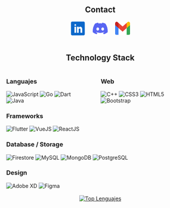 <h2 align="center">Contact</h2>
<div align="center">
    <a href="https://www.linkedin.com/in/gian-marco-mora-tami-66233b20a/" target="_blank" title="Gian Marco Mora Tami"><img                   align="center" src="inIcon.svg" alt="" height="40" width="40" /></a>
    &nbsp;&nbsp;&nbsp;
    <a href="https://discord.com/users/Gian%20Marco#1137" target="_blank" title="Gian Marco#1137"><img align="center"                         src="discordIcon.svg" alt="" height="40" width="40" /></a>
    &nbsp;&nbsp;&nbsp;
    <a href="mailto:moragian6@gmail.com" target="_blank" title="moragian6@gmail.com"><img align="center" src="gmailIcon.svg" alt=""           height="35" width="40"/></a>
    <br>
    <br>
</div>

<h2 align="center">Technology Stack</h2>
<div align="left">
    <div style="display: flex; gap: 2rem;">
        <div>
            <h3> Languajes </h3>
            <img src="https://img.shields.io/badge/javascript-%23323330.svg?style=for-the-badge&logo=javascript&logoColor=%23F7DF1E" alt="JavaScript">
            <img src="https://img.shields.io/badge/Go-00ADD8?logo=Go&logoColor=white&style=for-the-badge" alt="Go">
            <img src="https://img.shields.io/badge/Dart-0175C2?logo=dart&logoColor=white" alt="Dart">
            <img src="https://img.shields.io/badge/java-%23ED8B00.svg?style=for-the-badge&logo=openjdk&logoColor=white" alt="Java">
            <br>
        </div>
        <div>
            <h3> Web </h3>
            <img src="https://img.shields.io/badge/c++-%2300599C.svg?style=for-the-badge&logo=c%2B%2B&logoColor=white" alt="C++">
            <img src="https://img.shields.io/badge/css3-%231572B6.svg?style=for-the-badge&logo=css3&logoColor=white" alt="CSS3">
            <img src="https://img.shields.io/badge/html5-%23E34F26.svg?style=for-the-badge&logo=html5&logoColor=white" alt="HTML5">
            <img src="https://img.shields.io/badge/bootstrap-%23563D7C.svg?style=for-the-badge&logo=bootstrap&logoColor=white" alt="Bootstrap">
            <br>
        </div>
    </div>
    <h3> Frameworks </h3>
        <img src="https://img.shields.io/badge/Flutter-02569B?style=flat&logo=flutter&logoColor=white" alt="Flutter">
        <img src="https://img.shields.io/badge/vuejs-%2335495e.svg?style=for-the-badge&logo=vuedotjs&logoColor=%234FC08D" alt="VueJS">
        <img src="https://img.shields.io/badge/-ReactJs-61DAFB?logo=react&logoColor=white&style=for-the-badge" alt="ReactJS">
    <br>
    <h3> Database / Storage </h3>
      <img src="https://img.shields.io/badge/Firestore_Database-FFCA28?style=for-the-badge&logo=firebase&logoColor=black" alt="Firestore">
      <img src="https://img.shields.io/badge/mysql-%2300f.svg?style=for-the-badge&logo=mysql&logoColor=white" alt="MySQL">
      <img src="https://img.shields.io/badge/-MongoDB-13aa52?style=for-the-badge&logo=mongodb&logoColor=white" alt="MongoDB">
      <img src="https://img.shields.io/badge/postgresql-4169e1?style=for-the-badge&logo=postgresql&logoColor=white" alt="PostgreSQL">
    <br>
    <h3> Design </h3>
      <img src="https://img.shields.io/badge/Adobe%20XD-470137?style=for-the-badge&logo=Adobe%20XD&logoColor=#FF61F6" alt="Adobe XD">
      <img src="https://img.shields.io/badge/figma-%23F24E1E.svg?style=for-the-badge&logo=figma&logoColor=white" alt="Figma">
    <br>
    <br>
</div>

<div align="center">
    <a href="https://github.com/anuraghazra/github-readme-stats">
        <img src="https://github-readme-stats.vercel.app/api/top-langs/?username=gianmt-06&layout=compact&theme=gotham" alt="Top    Lenguajes">
    </a>
</div>
